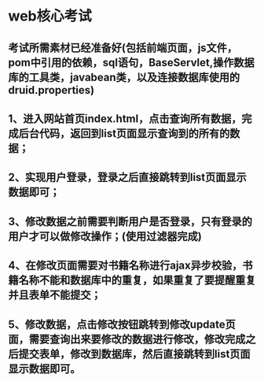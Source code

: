 # web核心考试
## 考试所需素材已经准备好(包括前端页面，js文件，pom中引用的依赖，sql语句，BaseServlet,操作数据库的工具类，javabean类，以及连接数据库使用的druid.properties)

## 1、进入网站首页index.html，点击查询所有数据，完成后台代码，返回到list页面显示查询到的所有的数据；
## 2、实现用户登录，登录之后直接跳转到list页面显示数据即可；
## 3、修改数据之前需要判断用户是否登录，只有登录的用户才可以做修改操作；(使用过滤器完成)
## 4、在修改页面需要对书籍名称进行ajax异步校验，书籍名称不能和数据库中的重复，如果重复了要提醒重复并且表单不能提交；
## 5、修改数据，点击修改按钮跳转到修改update页面，需要查询出来要修改的数据进行修改，修改完成之后提交表单，修改到数据库，然后直接跳转到list页面显示数据即可。